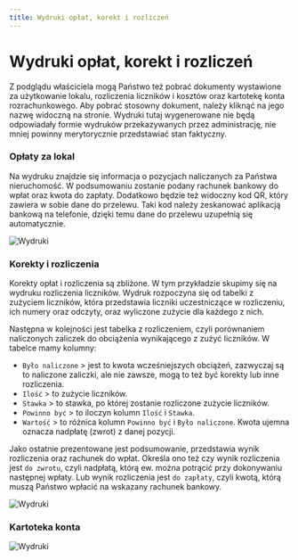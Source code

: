 ```yaml
---
title: Wydruki opłat, korekt i rozliczeń
---
```


# Wydruki opłat, korekt i rozliczeń

Z podglądu właściciela mogą Państwo też pobrać dokumenty wystawione za użytkowanie lokalu, rozliczenia liczników i kosztów oraz kartotekę konta rozrachunkowego. Aby pobrać stosowny dokument, należy kliknąć na jego nazwę widoczną na stronie. Wydruki tutaj wygenerowane nie będą odpowiadały formie wydruków przekazywanych przez administrację, nie mniej powinny merytorycznie przedstawiać stan faktyczny.

###  Opłaty za lokal

Na wydruku znajdzie się informacja o pozycjach naliczanych za Państwa nieruchomość. W podsumowaniu zostanie podany rachunek bankowy do wpłat oraz kwota do zapłaty. Dodatkowo będzie też widoczny kod QR, który zawiera w sobie dane do przelewu. Taki kod należy zeskanować aplikacją bankową na telefonie, dzięki temu dane do przelewu uzupełnią się automatycznie.

![Wydruki](wydruki1.png)

### Korekty i rozliczenia

Korekty opłat i rozliczenia są zbliżone. W tym przykładzie skupimy się na wydruku rozliczenia liczników. Wydruk rozpoczyna się od tabelki z zużyciem liczników, która przedstawia liczniki uczestniczące w rozliczeniu, ich numery oraz odczyty, oraz wyliczone zużycie dla każdego z nich.

Następna w kolejności jest tabelka z rozliczeniem, czyli porównaniem naliczonych zaliczek do obciążenia wynikającego z zużyć liczników. W tabelce mamy kolumny:

- `Było naliczone` > jest to kwota wcześniejszych obciążeń, zazwyczaj są to naliczone zaliczki, ale nie zawsze, mogą to też być korekty lub inne rozliczenia.
- `Ilość` > to zużycie liczników.
- `Stawka` > to stawka, po której zostanie rozliczone zużycie liczników.
- `Powinno być` > to iloczyn kolumn `Ilość` i `Stawka`.
- `Wartość` > to różnica kolumn `Powinno być` i `Było naliczone`. Kwota ujemna oznacza nadpłatę (zwrot) z danej pozycji.

Jako ostatnie prezentowane jest podsumowanie, przedstawia wynik rozliczenia oraz rachunek do wpłat. Określa ono też czy wynik rozliczenia jest `do zwrotu`, czyli nadpłatą, którą ew. można potrącić przy dokonywaniu następnej wpłaty. Lub wynik rozliczenia jest `do zapłaty`, czyli kwotą, którą muszą Państwo wpłacić na wskazany rachunek bankowy.

![Wydruki](wydruki2.png)

### Kartoteka konta

![Wydruki](wydruki3.png)